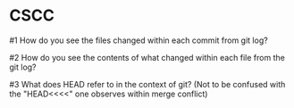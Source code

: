 # CSCC

#1 How do you see the files changed within each commit from git log?

#2 How do you see the contents of what changed within each file from the git log?

#3 What does HEAD refer to in the context of git? (Not to be confused with the "HEAD<<<<" one observes within merge conflict)
